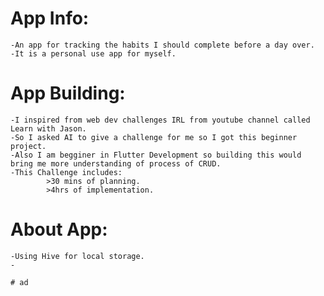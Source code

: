 # App Info:

    -An app for tracking the habits I should complete before a day over.
    -It is a personal use app for myself.

# App Building:

    -I inspired from web dev challenges IRL from youtube channel called Learn with Jason.
    -So I asked AI to give a challenge for me so I got this beginner project.
    -Also I am begginer in Flutter Development so building this would bring me more understanding of process of CRUD.
    -This Challenge includes:
            >30 mins of planning.
            >4hrs of implementation.

# About App:
    
    -Using Hive for local storage.
    -

    # ad